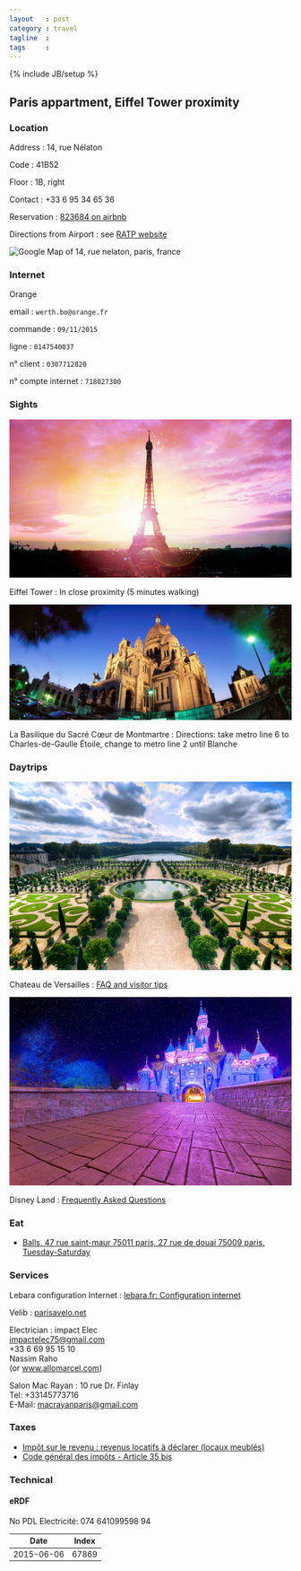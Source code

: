 ```yaml
---
layout   : post
category : travel
tagline  : 
tags     : 
---
```

{% include JB/setup %}

## Paris appartment, Eiffel Tower proximity

### Location

Address
:   14, rue Nélaton

Code
:   41B52

Floor
:   1B, right

Contact
:   +33 6 95 34 65 36

Reservation
:   [823684 on airbnb](https://www.airbnb.com/rooms/823684)

Directions from Airport 
:   see [RATP website](http://www.ratp.fr/itineraires/fr/ratp/resultat-detaille/start/Aeroport+Charles+De+Gaulle+2+Tgv+%28RER%29%2C+Le+Mesnil-Amelot/end/Bir-Hakeim+%28Grenelle%29+%28METRO%29%2C+Paris/is_date_start/1/route_type/plus_rapide)

<img src="http://maps.googleapis.com/maps/api/staticmap?center=14,+rue+nelaton,+paris,+france&zoom=16&scale=1&size=600x300&maptype=roadmap&format=png&visual_refresh=true&markers=icon:https://www.airbnb.com/rooms/823684%7Cshadow:true%7C14,+rue+nelaton,+paris,+france" alt="Google Map of 14, rue nelaton, paris, france">

### Internet

Orange

email
:   `werth.bo@orange.fr`

commande
:   `09/11/2015`

ligne
:   `0147540037`

n° client
:   `0307712820`

n° compte internet
:   `718027300` 

### Sights

![Eiffel Tower](/assets/images/photographs/france_paris_eiffel_tower.png)

Eiffel Tower
:   In close proximity (5 minutes walking)

![Sacre Coeur](/assets/images/photographs/france_paris_sacre_coeur.jpg)

La Basilique du Sacré Cœur de Montmartre
:   Directions: take metro line 6 to Charles-de-Gaulle Étoile, change to metro line 2 until Blanche

### Daytrips

![Versailles Chateau](/assets/images/photographs/france_versailles_chateau.jpg)

Chateau de Versailles
:   [FAQ and visitor tips](http://en.chateauversailles.fr/prepare-my-visit-/single/faq-en)

![Disney Castle](/assets/images/photographs/france_disney_castle.jpg)

Disney Land
:   [Frequently Asked Questions](https://disneyland.disney.go.com/faq/)

### Eat

- [Balls, 47 rue saint-maur 75011 paris, 27 rue de douai 75009 paris, Tuesday-Saturday](http://www.ballsrestaurant.com)

### Services

Lebara configuration Internet
:   [lebara.fr: Configuration internet ](http://www.lebara.fr/view/content/pl_helparticle?portId=9&catId=70&articleId=2206)

Velib
:   [parisavelo.net](http://www.parisavelo.net/)

Electrician
:   impact Elec  
    impactelec75@gmail.com  
    +33 6 69 95 15 10  
    Nassim Raho  
    (or www.allomarcel.com)

Salon Mac Rayan
:   10 rue Dr. Finlay  
    Tel: +33145773716  
    E-Mail: [macrayanparis@gmail.com](mailto:macrayanparis@gmail.com)

### Taxes

- [Impôt sur le revenu : revenus locatifs à déclarer (locaux meublés)](http://vosdroits.service-public.fr/particuliers/F32744.xhtml)
- [Code général des impôts - Article 35 bis](http://www.legifrance.gouv.fr/affichCodeArticle.do?idArticle=LEGIARTI000006307529&cidTexte=LEGITEXT000006069577&dateTexte=20130603&fastPos=1&fastReqId=1074984921&oldAction=rechCodeArticle.)

### Technical

#### eRDF

No PDL Electricité: 074 641099598 94

| Date       | Index |
|------------|-------|
| 2015-06-06 | 67869 |
